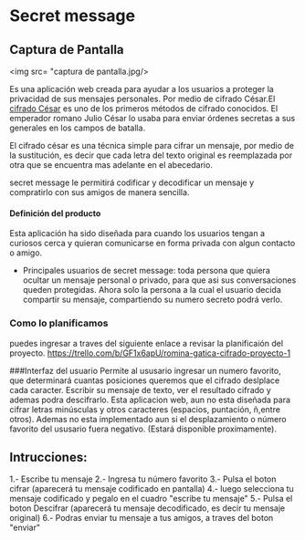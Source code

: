 # Secret message
## Captura de Pantalla
<img src= "captura de pantalla.jpg/>

Es una aplicación web creada para ayudar a los usuarios a proteger la privacidad de sus mensajes personales. 
Por medio de cifrado César.El [cifrado César](https://en.wikipedia.org/wiki/Caesar_cipher) es uno de los primeros métodos de cifrado conocidos. El emperador romano Julio César lo usaba para enviar órdenes secretas a sus generales en los campos de batalla.

El cifrado césar es una técnica simple para cifrar un mensaje, por medio de la sustitución, es decir que cada letra del texto original es reemplazada por otra que se encuentra mas adelante en el abecedario. 

secret message le permitirá codificar y decodificar un mensaje y compratirlo con sus amigos de manera sencilla.

#### Definición del producto

Esta aplicación ha sido diseñada para cuando los usuarios tengan a curiosos cerca y quieran comunicarse en forma privada con algun contacto o amigo.

- Principales usuarios de secret message: toda persona que quiera ocultar un mensaje personal o privado, para que asi sus conversaciones queden protegidas.
Ahora solo la persona a la cual el usuario decida compartir su mensaje, compartiendo su numero secreto podrá verlo.

### Como lo planificamos
puedes ingresar a traves del siguiente enlace a revisar la planificaión del proyecto. 
https://trello.com/b/GF1x6apU/romina-gatica-cifrado-proyecto-1

###Interfaz del usuario
Permite al ususario ingresar un numero favorito, que determinará cuantas posiciones queremos que el cifrado deslplace cada caracter.
Escribir su mensaje de texto, ver el resultado cifrado y ademas podra descifrarlo.
Esta aplicacion web, aun no esta diseñada para cifrar letras minúsculas y otros caracteres (espacios, puntación, ñ,entre otros).
Ademas no esta implementado aun si el desplazamiento o número favorito del ususario fuera negativo. (Estará disponible proximamente).

## Intrucciones:
 
 1.- Escribe tu mensaje
 2.- Ingresa tu número favorito
 3.- Pulsa el boton cifrar  (aparecerá tu mensaje codificado  en pantalla)
 4.- luego selecciona tu mensaje codificado y pegalo en el cuadro "escribe tu mensaje"
 5.- Pulsa el boton Descifrar (aparecerá tu mensaje decodificado, es decir tu mensaje original)
 6.- Podras enviar tu mensaje a tus amigos, a traves del boton "enviar"
 
